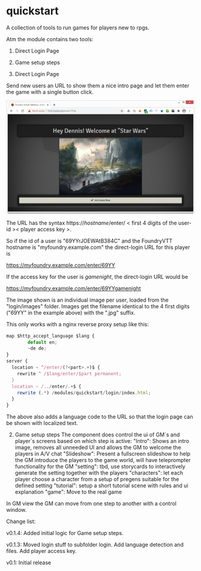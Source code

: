 # quickstart
A collection of tools to run games for players new to rpgs.

Atm the module contains two tools:
1) Direct Login Page
2) Game setup steps

1) Direct Login Page

Send new users an URL to show them a nice intro page and let them enter the game with a single button click.

![Sample direct login page](https://github.com/luvolondon/quickstart/blob/main/screen1.jpg)


The URL has the syntax https://<i>hostname</i>/enter/ < first 4 digits of the user-id >< player access key >.
  
So if the id of a user is "69YYrJOEWAtB384C" and the FoundryVTT hostname is "myfoundry.example.com" the direct-login URL for this player is

https://myfoundry.example.com/enter/69YY

If the access key for the user is <i>gamenight</i>, the direct-login URL would be

https://myfoundry.example.com/enter/69YYgamenight

The image shown is an individual image per user, loaded from the "login/images" folder. Images get the filename identical to the 4 first digits ("69YY" in the example above) with the ".jpg" suffix.

This only works with a nginx reverse proxy setup like this:
```javascript
map $http_accept_language $lang {
        default en;
        ~de de;
}
server {
  location ~ ^/enter/(?<part>.+)$ {
    rewrite ^ /$lang/enter/$part permanent;
  }
  location ~ /../enter/.+$ {
    rewrite (.*) /modules/quickstart/login/index.html;
  }
}
  ``` 
The above also adds a language code to the URL so that the login page can be shown with localized text. 

2) Game setup steps
The component does control the ui of GM´s and player´s screens based on which step is active:
  "Intro": Shows an intro image, removes all unneeded UI and allows the GM to welcome the players in A/V chat
  "Slideshow": Present a fullscreen slideshow to help the GM introduce the players to the game world, will have teleprompter functionality for the GM
  "setting": tbd, use storycards to interactively generate the setting together with the players
  "characters": let each player choose a character from a setup of pregens suitable for the defined setting
  "tutorial": setup a short tutorial scene with rules and ui explanation
  "game": Move to the real game 

In GM view the GM can move from one step to another with a control window.
  

Change list:

v0.1.4:
Added initial logic for Game setup steps.

v0.1.3:
Moved login stuff to subfolder login. Add language detection and files. Add player access key.

v0.1:
Initial release
